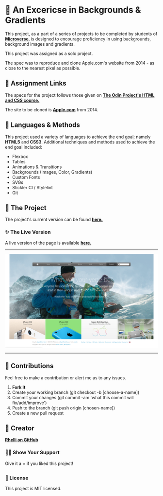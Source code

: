 # 📃 An Excericse in Backgrounds & Gradients
This project, as a part of a series of projects to be completed by students of [**Microverse**](https://www.microverse.org/ "Microverse.org"), is designed to encourage proficiency in using backgrounds, background images and gradients.

This project was assigned as a solo project.

The spec was to reproduce and clone Apple.com's website from 2014 - as close to the nearest pixel as possible.

## 🔗 Assignment Links
The specs for the project follows those given on [**The Odin Project's HTML and CSS course.**](https://www.theodinproject.com/courses/html5-and-css3/lessons/building-with-backgrounds-and-gradients)

The site to be cloned is [**Apple.com**](https://web.archive.org/web/20140301004610/http://www.apple.com/) from 2014.

## 📡 Languages & Methods
This project used a variety of languages to achieve the end goal; namely **HTML5** and **CSS3**. Additional techniques and methods used to achieve the end goal included:
  - Flexbox
  - Tables
  - Animations & Transitions
  - Backgrounds (Images, Color, Gradients)
  - Custom Fonts
  - SVGs
  - Stickler CI / Stylelint
  - Git

## 🚀 The Project
The project's current version can be found [**here.**](https://github.com/Rhelli/Apple-Clone/blob/master/index.html)

### ✨ The Live Version
A live version of the page is available [**here.**](https://raw.githack.com/Rhelli/Apple-Clone/master/index.html)
***

![An Image Preview of the Site](Assets/Img/Apple-Clone-Preview.png)

***

## 🤝 Contributions
Feel free to make a contribution or alert me as to any issues.

  1. **Fork It**
  2. Create your working branch (git checkout -b [choose-a-name])
  3. Commit your changes (git commit -am 'what this commit will fix/add/improve')
  4. Push to the branch (git push origin [chosen-name])
  5. Create a new pull request

## 🤖 Creator
[**Rhelli on GitHub**](https://github.com/Rhelli)

### 🙋‍♂ Show Your Support
Give it a ⭐️ if you liked this project!

### 📝 License
This project is MIT licensed.
